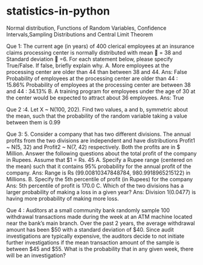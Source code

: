 # statistics-in-python
Normal distribution, Functions of Random Variables, Confidence Intervals,Sampling Distributions and Central Limit Theorem

Que 1: 	The current age (in years) of 400 clerical employees at an insurance claims processing center is normally distributed with mean  = 38 and Standard deviation  =6. For each statement below, please specify True/False. If false, briefly explain why.
A.	More employees at the processing center are older than 44 than between 38 and 44.
Ans:  False 
Probability of employees at the processing center are older than 44 : 15.86%
Probability of employees at the processing center are between 38 and 44 : 34.13% 
B.	A training program for employees under the age of 30 at the center would be expected to attract about 36 employees.
Ans: True

Que 2 :4.	Let X ~ N(100, 202). Find two values, a and b, symmetric about the mean, such that the probability of the random variable taking a value between them is 0.99 

Que 3: 5.	Consider a company that has two different divisions. The annual profits from the two divisions are independent and have distributions Profit1 ~ N(5, 32) and Profit2 ~ N(7, 42) respectively. Both the profits are in $ Million. Answer the following questions about the total profit of the company in Rupees. Assume that $1 = Rs. 45
A.	Specify a Rupee range (centered on the mean) such that it contains 95% probability for the annual profit of the company.
Ans: Range is Rs (99.00810347848784, 980.9918965215122) in Millions.
B.	Specify the 5th percentile of profit (in Rupees) for the company
Ans: 5th percentile of profit is 170.0
C.	Which of the two divisions has a larger probability of making a loss in a given year?
Ans: Division 1(0.0477) is having more probability of making more loss.

Que 4 : Auditors at a small community bank randomly sample 100 withdrawal transactions made during the week at an ATM machine located near the bank’s main branch. Over the past 2 years, the average withdrawal amount has been $50 with a standard deviation of $40. Since audit investigations are typically expensive, the auditors decide to not initiate further investigations if the mean transaction amount of the sample is between $45 and $55. What is the probability that in any given week, there will be an investigation?
